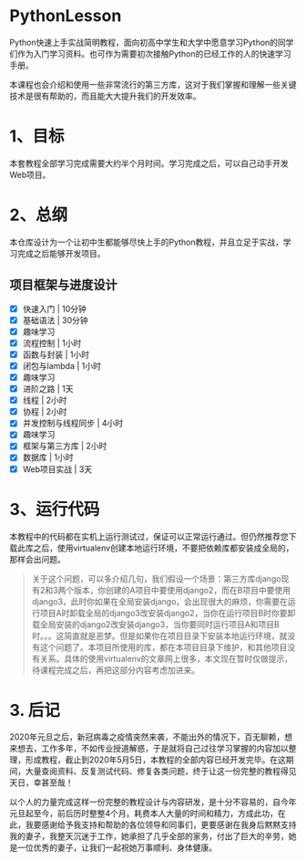# PythonLesson
Python快速上手实战简明教程，面向初高中学生和大学中愿意学习Python的同学们作为入门学习资料。也可作为需要初次接触Python的已经工作的人的快速学习手册。

本课程也会介绍和使用一些非常流行的第三方库，这对于我们掌握和理解一些关键技术是很有帮助的，而且能大大提升我们的开发效率。

# 1、目标
本套教程全部学习完成需要大约半个月时间。学习完成之后，可以自己动手开发Web项目。

# 2、总纲
本仓库设计为一个让初中生都能够尽快上手的Python教程，并且立足于实战，学习完成之后能够开发项目。

## 项目框架与进度设计
- [x] 快速入门 | 10分钟
- [x] 基础语法 | 30分钟
- [x] 趣味学习
- [x] 流程控制 | 1小时
- [x] 函数与封装 | 1小时
- [x] 闭包与lambda | 1小时
- [x] 趣味学习
- [x] 进阶之路 | 1天
- [x] 线程 | 2小时
 - [x] 协程 | 2小时
 - [x] 并发控制与线程同步 | 4小时
 - [x] 趣味学习
 - [x] 框架与第三方库 | 2小时
 - [x] 数据库 | 1小时
 - [x] Web项目实战 | 3天

# 3、运行代码
本教程中的代码都在实机上运行测试过，保证可以正常运行通过。但仍然推荐您下载此库之后，使用virtualenv创建本地运行环境，不要把依赖库都安装成全局的，那样会出问题。
> 关于这个问题，可以多介绍几句，我们假设一个场景：第三方库django现有2和3两个版本，你创建的A项目中要使用django2，而在B项目中要使用django3，此时你如果在全局安装django，会出现很大的麻烦，你需要在运行项目A时卸载全局的django3改安装django2，当你在运行项目B时你要卸载全局安装的django2改安装django3，当你要同时运行项目A和项目B时。。。这简直就是恶梦。但是如果你在项目目录下安装本地运行环境，就没有这个问题了。本项目所使用的库，都在本项目目录下维护，和其他项目没有关系。具体的使用virtualenv的文章网上很多，本文现在暂时仅做提示，待课程完成之后，再把这部分内容考虑加进来。

# 3. 后记
2020年元旦之后，新冠病毒之疫情突然来袭，不能出外的情况下，百无聊赖，想来想去，工作多年，不如传业授道解惑，于是就将自己过往学习掌握的内容加以整理，形成教程，截止到2020年5月5日，本教程的全部内容已经开发完毕。在这期间，大量查阅资料、反复测试代码、修复各类问题，终于让这一份完整的教程得见天日，幸甚至哉！

以个人的力量完成这样一份完整的教程设计与内容研发，是十分不容易的，自今年元旦起至今，前后历时整整4个月。耗费本人大量的时间和精力，方成此功，在此，我要感谢给予我支持和帮助的各位领导和同事们，更要感谢在我身后黙黙支持我的妻子，我整天沉迷于工作，她承担了几乎全部的家务，付出了巨大的辛劳，她是一位优秀的妻子，让我们一起祝她万事顺利、身体健康。

